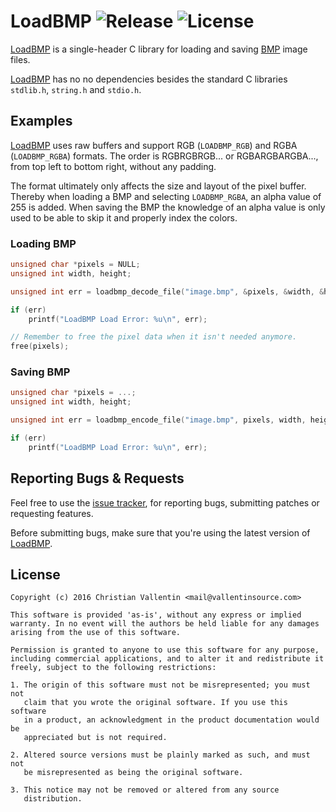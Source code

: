 
# LoadBMP ![Release][LoadBMPVersionBadge] ![License][LoadBMPLicenseBadge]

[LoadBMP][LoadBMP] is a single-header C library
for loading and saving [BMP][BMP] image files.

[LoadBMP][LoadBMP] has no no dependencies besides the standard C libraries
`stdlib.h`, `string.h` and `stdio.h`.


## Examples

[LoadBMP][LoadBMP] uses raw buffers and support RGB (`LOADBMP_RGB`) and RGBA (`LOADBMP_RGBA`) formats.
The order is RGBRGBRGB... or RGBARGBARGBA..., from top left
to bottom right, without any padding.

The format ultimately only affects the size and layout of the pixel buffer.
Thereby when loading a BMP and selecting `LOADBMP_RGBA`, an alpha value of 255 is added.
When saving the BMP the knowledge of an alpha value is only used to be able
to skip it and properly index the colors.

### Loading BMP

```c
unsigned char *pixels = NULL;
unsigned int width, height;

unsigned int err = loadbmp_decode_file("image.bmp", &pixels, &width, &height, LOADBMP_RGBA);

if (err)
	printf("LoadBMP Load Error: %u\n", err);

// Remember to free the pixel data when it isn't needed anymore.
free(pixels);
```


### Saving BMP

```c
unsigned char *pixels = ...;
unsigned int width, height;

unsigned int err = loadbmp_encode_file("image.bmp", pixels, width, height, LOADBMP_RGBA);

if (err)
	printf("LoadBMP Load Error: %u\n", err);
```


## Reporting Bugs & Requests

Feel free to use the [issue tracker][LoadBMPIssues],
for reporting bugs, submitting patches or requesting features.

Before submitting bugs, make sure that you're using the latest version of [LoadBMP][LoadBMP].


## License

```
Copyright (c) 2016 Christian Vallentin <mail@vallentinsource.com>

This software is provided 'as-is', without any express or implied
warranty. In no event will the authors be held liable for any damages
arising from the use of this software.

Permission is granted to anyone to use this software for any purpose,
including commercial applications, and to alter it and redistribute it
freely, subject to the following restrictions:

1. The origin of this software must not be misrepresented; you must not
   claim that you wrote the original software. If you use this software
   in a product, an acknowledgment in the product documentation would be
   appreciated but is not required.

2. Altered source versions must be plainly marked as such, and must not
   be misrepresented as being the original software.

3. This notice may not be removed or altered from any source
   distribution.
```


[LoadBMP]: https://github.com/MrVallentin/LoadBMP
[LoadBMPLicense]: https://github.com/MrVallentin/LoadBMP/blob/master/LICENSE

[LoadBMPVersionBadge]: https://img.shields.io/badge/release-v1.0.0-blue.svg
[LoadBMPLicenseBadge]: https://img.shields.io/badge/license-%20free%20to%20use%2C%20share%2C%20modify%20and%20redistribute-blue.svg

[LoadBMPIssues]: https://github.com/MrVallentin/LoadBMP/issues

[BMP]: https://en.wikipedia.org/wiki/BMP_file_format
